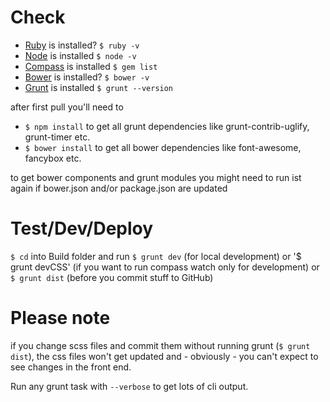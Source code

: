 # Check

* [Ruby](https://www.ruby-lang.org/) is installed? `$ ruby -v`
* [Node](http://nodejs.org/) is installed `$ node -v`
* [Compass](http://compass-style.org/) is installed `$ gem list`
* [Bower](http://bower.io/) is installed? `$ bower -v`
* [Grunt](http://gruntjs.com/getting-started) is installed `$ grunt --version`

after first pull you'll need to 

* `$ npm install` to get all grunt dependencies like grunt-contrib-uglify, grunt-timer etc.
* `$ bower install` to get all bower dependencies like font-awesome, fancybox etc.

to get bower components and grunt modules you might need to run ist again if bower.json and/or package.json are updated

# Test/Dev/Deploy

`$ cd` into Build folder and run `$ grunt dev` (for local development) or '$ grunt devCSS' (if you want to run compass watch only for development) or `$ grunt dist` (before you commit stuff to GitHub) 


# Please note

if you change scss files and commit them without running grunt (`$ grunt dist`), the css files won't get updated and - obviously - you can't expect to see changes in the front end.

Run any grunt task with `--verbose` to get lots of cli output.

